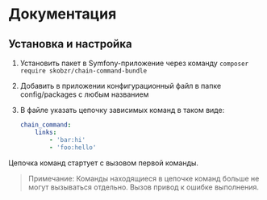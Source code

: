 Документация
============
Установка и настройка
---------------------
1. Установить пакет в Symfony-приложение через команду `composer require skobzr/chain-command-bundle`

2. Добавить в приложении конфигурационный файл в папке config/packages с любым названием
3. В файле указать цепочку зависимых команд в таком виде:

    ```yaml
    chain_command:
        links:
            - 'bar:hi'
            - 'foo:hello'
    ```

Цепочка команд стартует с вызовом первой команды.

> Примечание: Команды находящиеся в цепочке команд больше не могут вызываться отдельно. Вызов привод к ошибке выполнения.